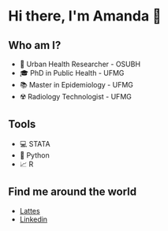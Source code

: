 # **Hi there, I'm Amanda** 👋



## Who am I?

* 🔎 Urban Health Researcher - OSUBH
* 🎓 PhD in Public Health - UFMG
* 📚 Master in Epidemiology - UFMG
* ☢️ Radiology Technologist - UFMG


## Tools

* 💻 STATA
* 🐍 Python
* 📈 R


## Find me around the world

* [Lattes](http://lattes.cnpq.br/9708214484612361)
* [Linkedin](https://www.linkedin.com/in/amandasilvamagalhaes/)
